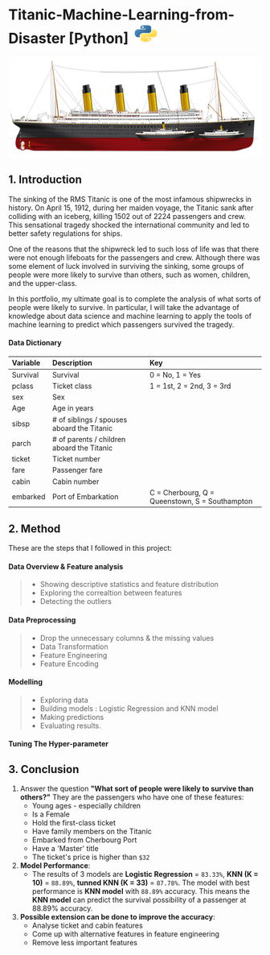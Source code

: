 
# Titanic-Machine-Learning-from-Disaster [Python] <img src="https://raw.githubusercontent.com/devicons/devicon/master/icons/python/python-original.svg" alt="python" width="55" height="40" style="max-width: 100%;">

<p align="center">
  <img width="600" height="200" src="https://github.com/vinhphuphan/Titanic-Machine-Learning-from-Disaster/blob/main/Titanic.png">
</p>

## 1. Introduction

The sinking of the RMS Titanic is one of the most infamous shipwrecks in history. On April 15, 1912, during her maiden voyage, the Titanic sank after colliding with an iceberg, killing 1502 out of 2224 passengers and crew. This sensational tragedy shocked the international community and led to better safety regulations for ships.

One of the reasons that the shipwreck led to such loss of life was that there were not enough lifeboats for the passengers and crew. Although there was some element of luck involved in surviving the sinking, some groups of people were more likely to survive than others, such as women, children, and the upper-class.

In this portfolio, my ultimate goal is to complete the analysis of what sorts of people were likely to survive. In particular, I will take the advantage of knowledge about data science and machine learning to apply the tools of machine learning to predict which passengers survived the tragedy.

#### Data Dictionary
|Variable|Description|Key
|:--|:----------------------------------------|:----------------------------------------|
|Survival |Survival|0 = No, 1 = Yes|
|pclass |  Ticket class |	1 = 1st, 2 = 2nd, 3 = 3rd |
|sex | Sex |	 |
|Age |Age in years |	 |
|sibsp |# of siblings / spouses aboard the Titanic	 |	 |
|parch |# of parents / children aboard the Titanic	 |	 |
|ticket | Ticket number	 |	 |
|fare	 | Passenger fare |	 |
|cabin | Cabin number	 |	 |
|embarked |Port of Embarkation		 |C = Cherbourg, Q = Queenstown, S = Southampton	 |

## 2. Method
These are the steps that I followed in this project:
#### Data Overview & Feature analysis
> - Showing descriptive statistics and feature distribution
> - Exploring the correaltion between features
> - Detecting the outliers
#### Data Preprocessing
> - Drop the unnecessary columns & the missing values
> - Data Transformation
> - Feature Engineering
> - Feature Encoding
#### Modelling
> - Exploring data
> - Building models : Logistic Regression and KNN model
> - Making predictions
> - Evaluating results. 
#### Tuning The Hyper-parameter 

## 3. Conclusion
1.  Answer the question **"What sort of people were likely to survive than others?"**
They are the passengers who have one of these features:
    - Young ages - especially children
    - Is a Female
    - Hold the first-class ticket
    - Have family members on the Titanic
    - Embarked from Cherbourg Port
    - Have a 'Master' title
    - The ticket's price is higher than `$32`
2. **Model Performance**:
    - The results of 3 models are **Logistic Regression** = `83.33%`, **KNN (K = 10)** = `88.89%`, **tunned KNN (K = 33)** = `87.78%`. The model with best performance is **KNN model** with `88.89%` accuracy. This means the **KNN model** can predict the survival possibility of a passenger at 88.89% accuracy.
3. **Possible extension can be done to improve the accuracy**:
    - Analyse ticket and cabin features
    - Come up with alternative features in feature engineering
    - Remove less important features



